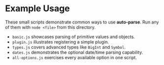 # Example Usage

These small scripts demonstrate common ways to use **auto-parse**. Run any of
them with `node <file>` from this directory.

- `basic.js` showcases parsing of primitive values and objects.
- `plugin.js` illustrates registering a simple plugin.
- `types.js` covers advanced types like `BigInt` and `Symbol`.
- `dates.js` demonstrates the optional date/time parsing capability.
- `all-options.js` exercises every available option in one script.
